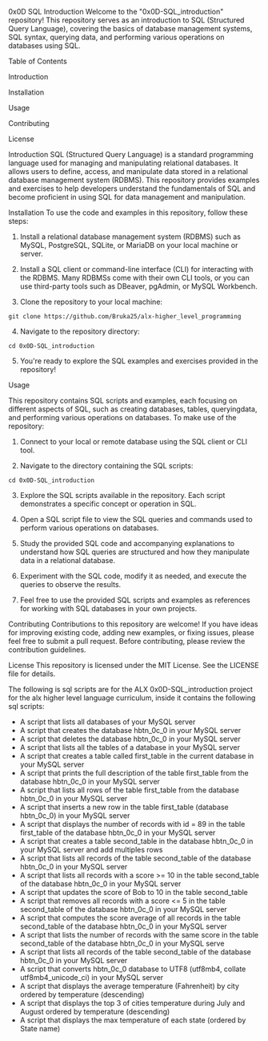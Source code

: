 0x0D SQL Introduction
Welcome to the "0x0D-SQL_introduction" repository! This repository serves as an introduction to SQL (Structured Query Language), covering the basics of database management systems, SQL syntax, querying data, and performing various operations on databases using SQL.

Table of Contents

Introduction

Installation

Usage

Contributing

License

Introduction
SQL (Structured Query Language) is a standard programming language used for managing and manipulating relational databases. It allows users to define, access, and manipulate data stored in a relational database management system (RDBMS). This repository provides examples and exercises to help developers understand the fundamentals of SQL and become proficient in using SQL for data management and manipulation.

Installation
To use the code and examples in this repository, follow these steps:

1. Install a relational database management system (RDBMS) such as MySQL, PostgreSQL, SQLite, or MariaDB on your local machine or server.

2. Install a SQL client or command-line interface (CLI) for interacting with the RDBMS. Many RDBMSs come with their own CLI tools, or you can use third-party tools such as DBeaver, pgAdmin, or MySQL Workbench.

3. Clone the repository to your local machine:

```
git clone https://github.com/Bruka25/alx-higher_level_programming
```
4. Navigate to the repository directory:
```
cd 0x0D-SQL_introduction
```
5. You're ready to explore the SQL examples and exercises provided in the repository!

Usage

This repository contains SQL scripts and examples, each focusing on different aspects of SQL, such as creating databases, tables, queryingdata, and performing various operations on databases. To make use of the repository:

1. Connect to your local or remote database using the SQL client or CLI tool.

2. Navigate to the directory containing the SQL scripts:

```
cd 0x0D-SQL_introduction
```

3. Explore the SQL scripts available in the repository. Each script demonstrates a specific concept or operation in SQL.

4. Open a SQL script file to view the SQL queries and commands used to perform various operations on databases.

5. Study the provided SQL code and accompanying explanations to understand how SQL queries are structured and how they manipulate data in a relational database.

6. Experiment with the SQL code, modify it as needed, and execute the queries to observe the results.

7. Feel free to use the provided SQL scripts and examples as references for working with SQL databases in your own projects.

Contributing
Contributions to this repository are welcome! If you have ideas for improving existing code, adding new examples, or fixing issues, please feel free to submit a pull request. Before contributing, please review the contribution guidelines.

License
This repository is licensed under the MIT License. See the LICENSE file for details.


The following is sql scripts are for the ALX 0x0D-SQL_introduction project for the alx higher level language curriculum, inside it contains the following sql scripts:

* A script that lists all databases of your MySQL server
* A script that creates the database hbtn_0c_0 in your MySQL server
* A script that deletes the database hbtn_0c_0 in your MySQL server
* A script that lists all the tables of a database in your MySQL server
* A script that creates a table called first_table in the current database in your MySQL server
* A script that prints the full description of the table first_table from the database hbtn_0c_0 in your MySQL server
* A script that lists all rows of the table first_table from the database hbtn_0c_0 in your MySQL server
* A script that inserts a new row in the table first_table (database hbtn_0c_0) in your MySQL server
* A script that displays the number of records with id = 89 in the table first_table of the database hbtn_0c_0 in your MySQL server
* A script that creates a table second_table in the database hbtn_0c_0 in your MySQL server and add multiples rows
* A script that lists all records of the table second_table of the database hbtn_0c_0 in your MySQL server
* A script that lists all records with a score >= 10 in the table second_table of the database hbtn_0c_0 in your MySQL server
* A script that updates the score of Bob to 10 in the table second_table
* A script that removes all records with a score <= 5 in the table second_table of the database hbtn_0c_0 in your MySQL server
* A script that computes the score average of all records in the table second_table of the database hbtn_0c_0 in your MySQL server
* A script that lists the number of records with the same score in the table second_table of the database hbtn_0c_0 in your MySQL serve
* A script that lists all records of the table second_table of the database hbtn_0c_0 in your MySQL server
* A script that converts hbtn_0c_0 database to UTF8 (utf8mb4, collate utf8mb4_unicode_ci) in your MySQL server
* A script that displays the average temperature (Fahrenheit) by city ordered by temperature (descending)
* A script that displays the top 3 of cities temperature during July and August ordered by temperature (descending)
* A script that displays the max temperature of each state (ordered by State name)
